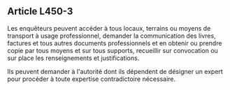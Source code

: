 Article L450-3
----
Les enquêteurs peuvent accéder à tous locaux, terrains ou moyens de transport à
usage professionnel, demander la communication des livres, factures et tous
autres documents professionnels et en obtenir ou prendre copie par tous moyens
et sur tous supports, recueillir sur convocation ou sur place les renseignements
et justifications.

Ils peuvent demander à l'autorité dont ils dépendent de désigner un expert pour
procéder à toute expertise contradictoire nécessaire.
